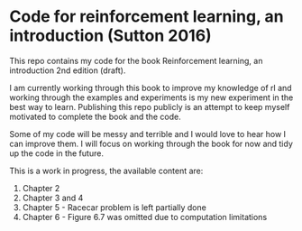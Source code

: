 # Code for reinforcement learning, an introduction (Sutton 2016)

This repo contains my code for the book Reinforcement learning, an introduction 2nd edition (draft).

I am currently working through this book to improve my knowledge of rl and working through the examples and experiments is my new experiment in the best way to learn. Publishing this repo publicly is an attempt to keep myself motivated to complete the book and the code.

Some of my code will be messy and terrible and I would love to hear how I can improve them. I will focus on working through the book for now and tidy up the code in the future.

This is a work in progress, the available content are:

1. Chapter 2
2. Chapter 3 and 4
3. Chapter 5 - Racecar problem is left partially done
4. Chapter 6 - Figure 6.7 was omitted due to computation limitations
